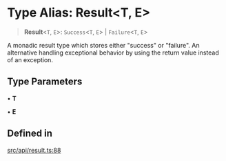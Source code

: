 # Type Alias: Result\<T, E\>

> **Result**\<`T`, `E`\>: `Success`\<`T`, `E`\> \| `Failure`\<`T`, `E`\>

A monadic result type which stores either "success" or "failure". An alternative handling exceptional behavior
by using the return value instead of an exception.

## Type Parameters

• **T**

• **E**

## Defined in

[src/api/result.ts:88](https://github.com/blacksmithgu/datacore/blob/68b5529e5bdbcee81e7112d11ecb8c7d40cbb0f2/src/api/result.ts#L88)
